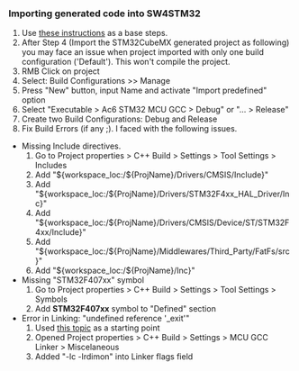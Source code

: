### Importing generated code into SW4STM32 ###
1. Use [these instructions](http://www.openstm32.org/Importing+a+STCubeMX+generated+project) as a base steps.
1. After Step 4 (Import the STM32CubeMX generated project as following) you may face an issue when project imported with only one build configuration ('Default'). This won't compile the project.
  1. RMB Click on project
  1. Select: Build Configurations >> Manage
  1. Press "New" button, input Name and activate "Import predefined" option
  1. Select "Executable > Ac6 STM32 MCU GCC > Debug" or "... > Release"
  1. Create two Build Configurations: Debug and Release
1. Fix Build Errors (if any ;). I faced with the following issues.
  + Missing Include directives.
    1. Go to Project properties > C++ Build > Settings > Tool Settings > Includes
    1. Add "${workspace_loc:/${ProjName}/Drivers/CMSIS/Include}"
    1. Add "${workspace_loc:/${ProjName}/Drivers/STM32F4xx_HAL_Driver/Inc}"
    1. Add "${workspace_loc:/${ProjName}/Drivers/CMSIS/Device/ST/STM32F4xx/Include}"
    1. Add "${workspace_loc:/${ProjName}/Middlewares/Third_Party/FatFs/src}"
    1. Add "${workspace_loc:/${ProjName}/Inc}"
  + Missing "STM32F407xx" symbol
    1. Go to Project properties > C++ Build > Settings > Tool Settings > Symbols
    1. Add **STM32F407xx** symbol to "Defined" section
  + Error in Linking: "undefined reference '\_exit'"
    1. Used [this topic](https://answers.launchpad.net/gcc-arm-embedded/+question/230869) as a starting point
    1. Opened Project properties > C++ Build > Settings > MCU GCC Linker > Miscelaneous
    1. Added "-lc -lrdimon" into Linker flags field
